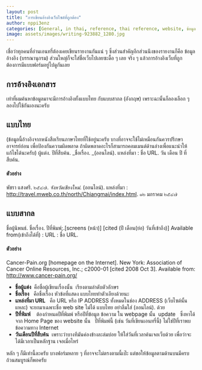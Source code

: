 ```yaml
---
layout: post
title: "การเขียนอ้างอิงเว็บไซต์ที่ถูกต้อง"
author: nppi3enz
categories: [General, in thai, reference, thai reference, website, ข้อมูลอ้างอิง, บรรณานุกรม, อินเตอร์เน็ต, อ้างอิง, อ้างอิงเว็บไซต์, เว็บไซต์]
image: assets/images/writing-923882_1280.jpg
---
```


เชื่อว่าทุกคนที่อ่านเอนทรี่ต้องเคยเขียนรายงานกันแน่ ๆ ซึ่งส่วนสำคัญอีกส่วนนึงของรายงานก็คือ ข้อมูลอ้างอิง (บรรณานุกรม) ส่วนใหญ่ก็จะใส่ชื่อเว็บไปเลยซะดื้อ ๆ เลย จริง ๆ แล้วการอ้างอิงเว็บที่ถูกต้องการมีแบบฟอร์มอยู่ไปดูกันเลย 

## การอ้างอิงเอกสาร
เท่าที่ผมค้นหาข้อมูลมาจะมีการอ้างอิงทั้งแบบไทย กับแบบสากล (อังกฤษ) เพราะฉะนั้นก็ลองเลือก ๆ ลองไปใช้กันเองนะครับ 

## แบบไทย
(ข้อมูลนี้อ้างอิงจากหนังสือเรียนภาษาไทยที่ใช้อยู่นะครับ บางที่อาจจะใช้ไม่เหมือนกันควรปรึกษาอาจารย์ก่อน เพื่อป้องกันความผิดพลาด ถ้าผิดพลาดอะไรก็สามารถคอมเมนต์ด้านล่างเพื่อแนะนำให้แก้ไขได้นะครับ) ผู้แต่ง. ปีที่สืบค้น. _ชื่อเรื่อง. _(ออนไลน์). แหล่งที่มา : ชื่อ URL. วัน เดือน ปี ที่สืบค้น.

#### ตัวอย่าง
 พัชรา แสงศรี. ๒๕๔๗. _จังหวัดเชียงใหม่_. (ออนไลน์). แหล่งที่มา : http://travel.mweb.co.th/north/Chiangmai/index.html. ๑๒ มกราคม ๒๕๔๗

## แบบสากล
ชื่อผู้นิพนธ์. ชื่อเรื่อง. ปีที่พิมพ์;.\[screens (หน้า)\] \[cited (ปี เดือน(ย่อ) วันที่เข้าถึง)\] Available from(เข้าถึงได้ที่) : URL : ชื่อ URL.

#### ตัวอย่าง
 Cancer-Pain.org \[homepage on the Internet\]. New York: Association of Cancer Online Resources, Inc.; c2000-01 \[cited 2008 Oct 3\]. Available from: http://www.cancer-pain.org/

*   **ชื่อผู้แต่ง**  คือชื่อผู้เขียนเรื่องนั้น  เรียงตามลำดับตัวอักษร
*   **ชื่อเรื่อง**   คือชื่อเรื่อง หัวข้อที่แสดง แบบไทยทำตัวเอียงด้วยนะ
*   **แหล่งที่มา URL**   คือ URL หรือ IP ADDRESS ทั้งหมดในช่อง ADDRESS (เว็บไซต์นั้นแหละ) จะยกมาเฉพาะชื่อ web site ไม่ได้ แบบไทย อย่าลืมใส่ (ออนไลน์). ด้วย
*   **ปีที่พิมพ์**    ต้องกำหนดปีที่พิมพ์ หรือปีที่ข้อมูล ข้อความ ใน webpage นั้น  update   ซึ่งหาได้จาก Home Page ของ website นั้น   ปีที่พิมพ์นี้ (เช่น วันที่เขียนเอนทรี่นี้) ไม่ใช่ปีที่เราพบข้อความทาง Internet
*   **วันเดือนปีที่สืบค้น**  เพราะว่าบางทีมันค่องข้างละล่มบ่อย ให้ใส่วันที่เวลาค้นเจอเว็บด้วย เพื่อว่าจะได้มีเวลาเป็นหลักฐาน เจอเมื่อไหร่

หลัก ๆ ก็มีเท่านี้ละครับ บางฟอร์มหลาย ๆ ที่อาจจะไม่ตรงตามนี้เป๊ะ แต่ขอให้ข้อมูลตามด้านบนมีครบถ้วนสมบูรณ์ก็พอครับ